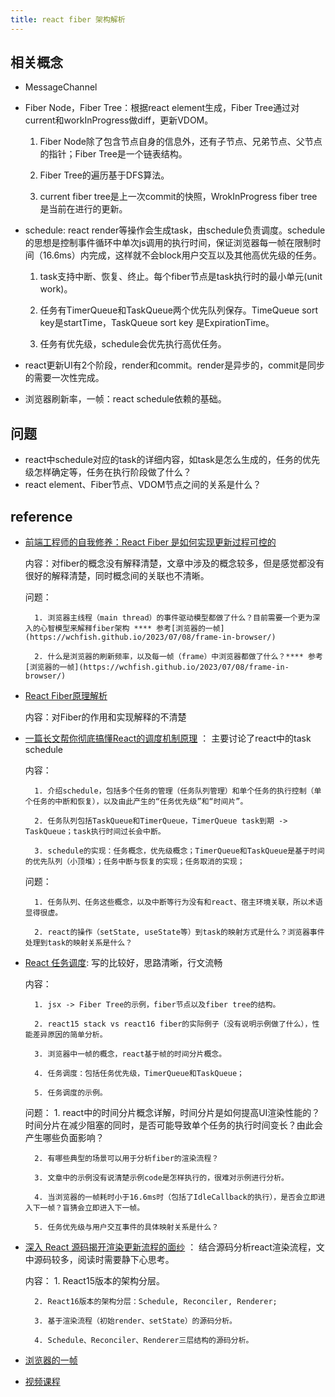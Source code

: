 ```yaml
---
title: react fiber 架构解析
---
```


## 相关概念
* MessageChannel
* Fiber Node，Fiber Tree：根据react element生成，Fiber Tree通过对current和workInProgress做diff，更新VDOM。
    
    1. Fiber Node除了包含节点自身的信息外，还有子节点、兄弟节点、父节点的指针；Fiber Tree是一个链表结构。 

    2. Fiber Tree的遍历基于DFS算法。

    2. current fiber tree是上一次commit的快照，WrokInProgress fiber tree是当前在进行的更新。
* schedule: react render等操作会生成task，由schedule负责调度。schedule的思想是控制事件循环中单次js调用的执行时间，保证浏览器每一帧在限制时间（16.6ms）内完成，这样就不会block用户交互以及其他高优先级的任务。
    
    1. task支持中断、恢复、终止。每个fiber节点是task执行时的最小单元(unit work)。
    
    2. 任务有TimerQueue和TaskQueue两个优先队列保存。TimeQueue sort key是startTime，TaskQueue sort key 是ExpirationTime。

    3. 任务有优先级，schedule会优先执行高优任务。
* react更新UI有2个阶段，render和commit。render是异步的，commit是同步的需要一次性完成。
* 浏览器刷新率，一帧：react schedule依赖的基础。

## 问题
* react中schedule对应的task的详细内容，如task是怎么生成的，任务的优先级怎样确定等，任务在执行阶段做了什么？
* react element、Fiber节点、VDOM节点之间的关系是什么？

## reference
* [前端工程师的自我修养：React Fiber 是如何实现更新过程可控的](https://www.infoq.cn/article/flex4gdzigdmjueq4orw)
    
    内容：对fiber的概念没有解释清楚，文章中涉及的概念较多，但是感觉都没有很好的解释清楚，同时概念间的关联也不清晰。
    
    问题：
        
        1. 浏览器主线程（main thread）的事件驱动模型都做了什么？目前需要一个更为深入的心智模型来解释fiber架构 **** 参考[浏览器的一帧](https://wchfish.github.io/2023/07/08/frame-in-browser/)
        
        2. 什么是浏览器的刷新频率，以及每一帧（frame）中浏览器都做了什么？**** 参考[浏览器的一帧](https://wchfish.github.io/2023/07/08/frame-in-browser/)
* [React Fiber原理解析](https://juejin.cn/post/6844904202267787277)
    
    内容：对Fiber的作用和实现解释的不清楚
* [一篇长文帮你彻底搞懂React的调度机制原理](https://segmentfault.com/a/1190000039101758) ： 主要讨论了react中的task schedule
    
    内容：
        
        1. 介绍schedule，包括多个任务的管理（任务队列管理）和单个任务的执行控制（单个任务的中断和恢复），以及由此产生的“任务优先级”和“时间片”。
        
        2. 任务队列包括TaskQueue和TimerQueue，TimerQueue task到期 -> TaskQueue；task执行时间过长会中断。

        3. schedule的实现：任务概念，优先级概念；TimerQueue和TaskQueue是基于时间的优先队列（小顶堆）；任务中断与恢复的实现；任务取消的实现；
    
    问题：
        
        1. 任务队列、任务这些概念，以及中断等行为没有和react、宿主环境关联，所以术语显得很虚。

        2. react的操作（setState, useState等）到task的映射方式是什么？浏览器事件处理到task的映射关系是什么？
* [React 任务调度](https://xie.infoq.cn/article/dae49299746f3f3181f31b396): 写的比较好，思路清晰，行文流畅

    内容：

        1. jsx -> Fiber Tree的示例，fiber节点以及fiber tree的结构。

        2. react15 stack vs react16 fiber的实际例子（没有说明示例做了什么），性能差异原因的简单分析。

        3. 浏览器中一帧的概念，react基于帧的时间分片概念。

        4. 任务调度：包括任务优先级，TimerQueue和TaskQueue；

        5. 任务调度的示例。
    
    问题：
        1. react中的时间分片概念详解，时间分片是如何提高UI渲染性能的？时间分片在减少阻塞的同时，是否可能导致单个任务的执行时间变长？由此会产生哪些负面影响？
        
        2. 有哪些典型的场景可以用于分析fiber的渲染流程？

        3. 文章中的示例没有说清楚示例code是怎样执行的，很难对示例进行分析。

        4. 当浏览器的一帧耗时小于16.6ms时（包括了IdleCallback的执行），是否会立即进入下一帧？盲猜会立即进入下一帧。

        5. 任务优先级与用户交互事件的具体映射关系是什么？
* [深入 React 源码揭开渲染更新流程的面纱](https://xie.infoq.cn/article/1bd419f5ce928fa12ab1d6a5c) ： 结合源码分析react渲染流程，文中源码较多，阅读时需要静下心思考。
    
    内容：
        1. React15版本的架构分层。

        2. React16版本的架构分层：Schedule, Reconciler, Renderer;

        3. 基于渲染流程（初始render、setState）的源码分析。

        4. Schedule、Reconciler、Renderer三层结构的源码分析。
* [浏览器的一帧](https://wchfish.github.io/2023/07/08/frame-in-browser/)
* [视频课程](https://xiaochen1024.com/series/60b1b600712e370039088e24/60b1b636712e370039088e25)
